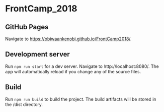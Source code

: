 # FrontCamp_2018

## GitHub Pages 

Navigate to https://obiwaankenobi.github.io/FrontCamp2018/. 

## Development server 

Run `npm run start` for a dev server. Navigate to http://localhost:8080/. The app will automatically reload if you change any of the source files. 

## Build 

Run `npm run build` to build the project. The build artifacts will be stored in the /dist directory.